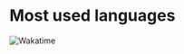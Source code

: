 # Most used languages
![Wakatime](https://wakatime.com/share/@018bb57a-4cdc-4af2-9c62-13e7e280fbe7/34e65f19-d7ff-4010-9050-c721a0fdcbc9.svg)
